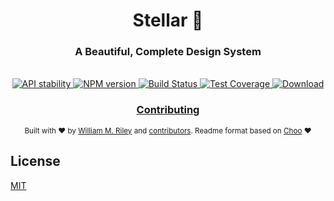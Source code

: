 <h1 align="center">Stellar 🌌</h1>
<h3 align="center">A Beautiful, Complete Design System</h3>

<br />

<div align="center">
  <!-- Stability -->
  <a href="https://nodejs.org/api/documentation.html#documentation_stability_index">
    <img src="https://img.shields.io/badge/stability-experimental-orange.svg?style=flat-square"
      alt="API stability" />
  </a>
  <!-- NPM version -->
  <a href="https://npmjs.org/package/@stellar-design/core">
    <img src="https://img.shields.io/npm/v/@stellar-design/core.svg?style=flat-square"
      alt="NPM version" />
  </a>
  <!-- Build Status -->
  <a href="https://travis-ci.org/splitinfinities/Stellar">
    <img src="https://travis-ci.org/splitinfinities/Stellar.svg?branch=core"
      alt="Build Status" />
  </a>

  <!-- Test Coverage -->
  <a href="https://codecov.io/github/splitinfinities/Stellar">
    <img src="https://codecov.io/gh/splitinfinities/Stellar/branch/core/graph/badge.svg"
      alt="Test Coverage" />
  </a>

  <!-- Downloads -->
  <a href="https://npmjs.org/package/@stellar-design/core">
    <img src="https://img.shields.io/npm/dt/@stellar-design/core.svg?style=flat-square"
      alt="Download" />
  </a>
</div>


<div align="center">
  <h3>
   <!--
    <a href="https://stellar.desi/gn">
      Website
    </a>
    -->
    <!--
    <span> | </span>
      <a href="https://stellar.desi/gn/guide">
        Guide
      </a>
    <span> | </span>
    -->
    <!-- <a href="https://github.com/trainyard/choo-cli"> -->
    <!--   CLI -->
    <!-- </a> -->
    <!-- <span> | </span> -->
    <a href="https://github.com/splitinfinities/Stellar/blob/master/.github/CONTRIBUTING.md">
      Contributing
    </a>
  </h3>
</div>

<div align="center">
  <sub>Built with ❤︎ by
  <a href="https://twitter.com/splitinfinities">William M. Riley</a> and
  <a href="https://github.com/splitinfinities/Stellar/graphs/contributors">contributors</a>.
  Readme format based on <a href="https://github.com/choojs/choo">Choo</a> ❤︎
</div>

## License
[MIT](https://tldrlegal.com/license/mit-license)
